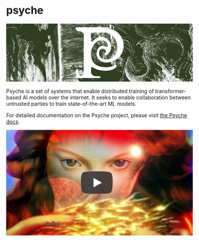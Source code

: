 # psyche

<p align="center" width="100%">
    <img src="./psyche-book/src/psyche.jpg">
</p>

Psyche is a set of systems that enable distributed training of transformer-based AI models over the internet. It seeks to enable collaboration between untrusted parties to train state-of-the-art ML models.

For detailed documentation on the Psyche project, please visit [the Psyche docs](https://docs.psyche.network).

<p align="center" width="100%">
    <a href="https://www.youtube.com/watch?v=XMWI3nDk48c">
        <img src="./psyche-book/src/psyche_youtube.png">
    </a>
</p>
